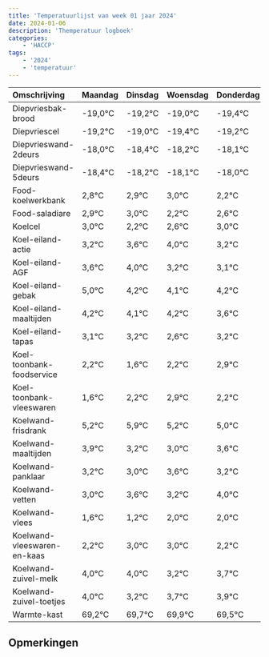 ```yaml
---
title: 'Temperatuurlijst van week 01 jaar 2024'
date: 2024-01-06
description: 'Themperatuur logboek'
categories:
    - 'HACCP'
tags:
    - '2024'
    - 'temperatuur'
---
```

|Omschrijving|Maandag|Dinsdag|Woensdag|Donderdag|Vrijdag|Zaterdag|Zondag|
|:---|:---|:---|:---|:---|:---|:---|:---|
|Diepvriesbak-brood|-19,0°C|-19,2°C|-19,0°C|-19,4°C|-19,2°C|-19,1°C| |
|Diepvriescel|-19,2°C|-19,0°C|-19,4°C|-19,2°C|-19,1°C|-19,0°C| |
|Diepvrieswand-2deurs|-18,0°C|-18,4°C|-18,2°C|-18,1°C|-18,0°C|-18,8°C| |
|Diepvrieswand-5deurs|-18,4°C|-18,2°C|-18,1°C|-18,0°C|-18,8°C|-18,4°C| |
|Food-koelwerkbank|2,8°C|2,9°C|3,0°C|2,2°C|2,6°C|3,0°C| |
|Food-saladiare|2,9°C|3,0°C|2,2°C|2,6°C|3,0°C|2,2°C| |
|Koelcel|3,0°C|2,2°C|2,6°C|3,0°C|2,2°C|2,1°C| |
|Koel-eiland-actie|3,2°C|3,6°C|4,0°C|3,2°C|3,1°C|3,2°C| |
|Koel-eiland-AGF|3,6°C|4,0°C|3,2°C|3,1°C|3,2°C|2,6°C| |
|Koel-eiland-gebak|5,0°C|4,2°C|4,1°C|4,2°C|3,6°C|4,2°C| |
|Koel-eiland-maaltijden|4,2°C|4,1°C|4,2°C|3,6°C|4,2°C|4,9°C| |
|Koel-eiland-tapas|3,1°C|3,2°C|2,6°C|3,2°C|3,9°C|3,2°C| |
|Koel-toonbank-foodservice|2,2°C|1,6°C|2,2°C|2,9°C|2,2°C|2,0°C| |
|Koel-toonbank-vleeswaren|1,6°C|2,2°C|2,9°C|2,2°C|2,0°C|2,6°C| |
|Koelwand-frisdrank|5,2°C|5,9°C|5,2°C|5,0°C|5,6°C|5,2°C| |
|Koelwand-maaltijden|3,9°C|3,2°C|3,0°C|3,6°C|3,2°C|4,0°C| |
|Koelwand-panklaar|3,2°C|3,0°C|3,6°C|3,2°C|4,0°C|4,0°C| |
|Koelwand-vetten|3,0°C|3,6°C|3,2°C|4,0°C|4,0°C|3,2°C| |
|Koelwand-vlees|1,6°C|1,2°C|2,0°C|2,0°C|1,2°C|1,7°C| |
|Koelwand-vleeswaren-en-kaas|2,2°C|3,0°C|3,0°C|2,2°C|2,7°C|2,9°C| |
|Koelwand-zuivel-melk|4,0°C|4,0°C|3,2°C|3,7°C|3,9°C|3,5°C| |
|Koelwand-zuivel-toetjes|4,0°C|3,2°C|3,7°C|3,9°C|3,5°C|3,2°C| |
|Warmte-kast|69,2°C|69,7°C|69,9°C|69,5°C|69,2°C|69,8°C| |

## Opmerkingen


